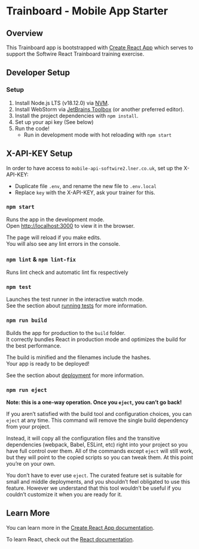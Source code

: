 # Trainboard - Mobile App Starter

## Overview

This Trainboard app is bootstrapped with [Create React App](https://github.com/facebook/create-react-app)  which serves to support the Softwire React Trainboard training exercise.

## Developer Setup

### Setup

1. Install Node.js LTS (v18.12.0) via [NVM](https://github.com/coreybutler/nvm-windows).  
2. Install WebStorm via [JetBrains Toolbox](https://www.jetbrains.com/toolbox-app/) (or another preferred editor).
3. Install the project dependencies with `npm install`. 
4. Set up your api key (See below)
5. Run the code!
    - Run in development mode with hot reloading with `npm start`


## X-API-KEY Setup

In order to have access to `mobile-api-softwire2.lner.co.uk`, set up the X-API-KEY:
* Duplicate file `.env`, and rename the new file to `.env.local`
* Replace `key` with the X-API-KEY, ask your trainer for this.

### `npm start`

Runs the app in the development mode.\
Open [http://localhost:3000](http://localhost:3000) to view it in the browser.

The page will reload if you make edits.\
You will also see any lint errors in the console.

### `npm lint` & `npm lint-fix`

Runs lint check and automatic lint fix respectively

### `npm test`

Launches the test runner in the interactive watch mode.\
See the section about [running tests](https://facebook.github.io/create-react-app/docs/running-tests) for more information.

### `npm run build`

Builds the app for production to the `build` folder.\
It correctly bundles React in production mode and optimizes the build for the best performance.

The build is minified and the filenames include the hashes.\
Your app is ready to be deployed!

See the section about [deployment](https://facebook.github.io/create-react-app/docs/deployment) for more information.

### `npm run eject`

**Note: this is a one-way operation. Once you `eject`, you can’t go back!**

If you aren’t satisfied with the build tool and configuration choices, you can `eject` at any time. This command will remove the single build dependency from your project.

Instead, it will copy all the configuration files and the transitive dependencies (webpack, Babel, ESLint, etc) right into your project so you have full control over them. All of the commands except `eject` will still work, but they will point to the copied scripts so you can tweak them. At this point you’re on your own.

You don’t have to ever use `eject`. The curated feature set is suitable for small and middle deployments, and you shouldn’t feel obligated to use this feature. However we understand that this tool wouldn’t be useful if you couldn’t customize it when you are ready for it.

## Learn More

You can learn more in the [Create React App documentation](https://facebook.github.io/create-react-app/docs/getting-started).

To learn React, check out the [React documentation](https://reactjs.org/).
